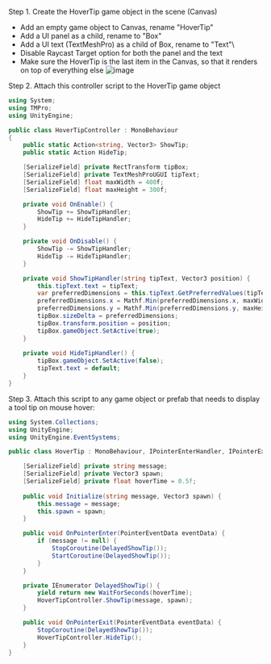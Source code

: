 Step 1. Create the HoverTip game object in the scene (Canvas)
- Add an empty game object to Canvas, rename "HoverTip"
- Add a UI panel as a child, rename to "Box"
- Add a UI text (TextMeshPro) as a child of Box, rename to "Text"\
- Disable Raycast Target option for both the panel and the text
- Make sure the HoverTip is the last item in the Canvas, so that it renders on top of everything else
![image](https://github.com/azarg/unity-learnings/assets/6077141/485ff725-0b3c-4511-bafa-b475afa7ccb2)

Step 2. Attach this controller script to the HoverTip game object
```cs
using System;
using TMPro;
using UnityEngine;

public class HoverTipController : MonoBehaviour
{
    public static Action<string, Vector3> ShowTip;
    public static Action HideTip;

    [SerializeField] private RectTransform tipBox;
    [SerializeField] private TextMeshProUGUI tipText;
    [SerializeField] float maxWidth = 400f;
    [SerializeField] float maxHeight = 300f;

    private void OnEnable() {
        ShowTip += ShowTipHandler;
        HideTip += HideTipHandler;
    }

    private void OnDisable() {
        ShowTip -= ShowTipHandler;
        HideTip -= HideTipHandler;
    }

    private void ShowTipHandler(string tipText, Vector3 position) {
        this.tipText.text = tipText;
        var preferredDimensions = this.tipText.GetPreferredValues(tipText, maxWidth, float.NegativeInfinity);
        preferredDimensions.x = Mathf.Min(preferredDimensions.x, maxWidth);
        preferredDimensions.y = Mathf.Min(preferredDimensions.y, maxHeight);
        tipBox.sizeDelta = preferredDimensions;
        tipBox.transform.position = position;
        tipBox.gameObject.SetActive(true);
    }
    
    private void HideTipHandler() {
        tipBox.gameObject.SetActive(false);
        tipText.text = default;
    }
}
```

Step 3. Attach this script to any game object or prefab that needs to display a tool tip on mouse hover:
```cs
using System.Collections;
using UnityEngine;
using UnityEngine.EventSystems;

public class HoverTip : MonoBehaviour, IPointerEnterHandler, IPointerExitHandler {

    [SerializeField] private string message;
    [SerializeField] private Vector3 spawn;
    [SerializeField] private float hoverTime = 0.5f;
    
    public void Initialize(string message, Vector3 spawn) {
        this.message = message;
        this.spawn = spawn;
    }

    public void OnPointerEnter(PointerEventData eventData) {
        if (message != null) {
            StopCoroutine(DelayedShowTip());
            StartCoroutine(DelayedShowTip());
        }
    }

    private IEnumerator DelayedShowTip() {
        yield return new WaitForSeconds(hoverTime);
        HoverTipController.ShowTip(message, spawn);
    }

    public void OnPointerExit(PointerEventData eventData) {
        StopCoroutine(DelayedShowTip());
        HoverTipController.HideTip();
    }
}
```
